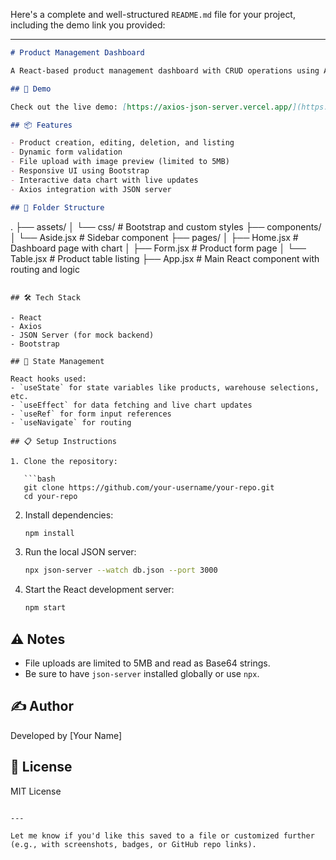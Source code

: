 Here's a complete and well-structured `README.md` file for your project, including the demo link you provided:

---

```markdown
# Product Management Dashboard

A React-based product management dashboard with CRUD operations using Axios and a JSON server.

## 🚀 Demo

Check out the live demo: [https://axios-json-server.vercel.app/](https://axios-json-server.vercel.app/)

## 📦 Features

- Product creation, editing, deletion, and listing
- Dynamic form validation
- File upload with image preview (limited to 5MB)
- Responsive UI using Bootstrap
- Interactive data chart with live updates
- Axios integration with JSON server

## 📁 Folder Structure

```

.
├── assets/
│   └── css/              # Bootstrap and custom styles
├── components/
│   └── Aside.jsx         # Sidebar component
├── pages/
│   ├── Home.jsx          # Dashboard page with chart
│   ├── Form.jsx          # Product form page
│   └── Table.jsx         # Product table listing
├── App.jsx               # Main React component with routing and logic

````

## 🛠️ Tech Stack

- React
- Axios
- JSON Server (for mock backend)
- Bootstrap

## 🧠 State Management

React hooks used:
- `useState` for state variables like products, warehouse selections, etc.
- `useEffect` for data fetching and live chart updates
- `useRef` for form input references
- `useNavigate` for routing

## 📋 Setup Instructions

1. Clone the repository:

   ```bash
   git clone https://github.com/your-username/your-repo.git
   cd your-repo
````

2. Install dependencies:

   ```bash
   npm install
   ```

3. Run the local JSON server:

   ```bash
   npx json-server --watch db.json --port 3000
   ```

4. Start the React development server:

   ```bash
   npm start
   ```

## ⚠️ Notes

* File uploads are limited to 5MB and read as Base64 strings.
* Be sure to have `json-server` installed globally or use `npx`.

## ✍️ Author

Developed by \[Your Name]

## 📄 License

MIT License

```

---

Let me know if you'd like this saved to a file or customized further (e.g., with screenshots, badges, or GitHub repo links).
```

